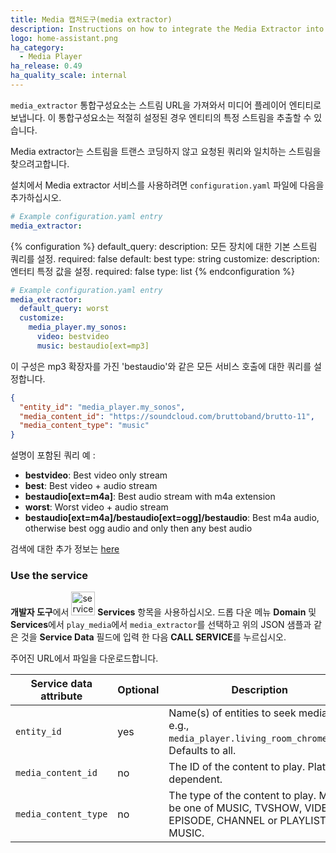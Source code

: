```yaml
---
title: Media 캡처도구(media extractor)
description: Instructions on how to integrate the Media Extractor into Home Assistant.
logo: home-assistant.png
ha_category:
  - Media Player
ha_release: 0.49
ha_quality_scale: internal
---
```


`media_extractor` 통합구성요소는 스트림 URL을 가져와서 미디어 플레이어 엔티티로 보냅니다. 이 통합구성요소는 적절히 설정된 경우 엔티티의 특정 스트림을 추출할 수 있습니다.

<div class='note'>
Media extractor는 스트림을 트랜스 코딩하지 않고 요청된 쿼리와 일치하는 스트림을 찾으려고합니다.
</div>

설치에서 Media extractor 서비스를 사용하려면 `configuration.yaml` 파일에 다음을 추가하십시오.

```yaml
# Example configuration.yaml entry
media_extractor:
```

{% configuration %}
default_query:
  description: 모든 장치에 대한 기본 스트림 쿼리를 설정.
  required: false
  default: best
  type: string
customize:
  description: 엔터티 특정 값을 설정.
  required: false
  type: list
{% endconfiguration %}

```yaml
# Example configuration.yaml entry
media_extractor:
  default_query: worst
  customize:
    media_player.my_sonos:
      video: bestvideo
      music: bestaudio[ext=mp3]
```

이 구성은 mp3 확장자를 가진 'bestaudio'와 같은 모든 서비스 호출에 대한 쿼리를 설정합니다.


```json
{
  "entity_id": "media_player.my_sonos",
  "media_content_id": "https://soundcloud.com/bruttoband/brutto-11",
  "media_content_type": "music"
}
```

설명이 포함된 쿼리 예 :

 * **bestvideo**: Best video only stream
 * **best**: Best video + audio stream
 * **bestaudio[ext=m4a]**: Best audio stream with m4a extension
 * **worst**: Worst video + audio stream
 * **bestaudio[ext=m4a]/bestaudio[ext=ogg]/bestaudio**: Best m4a audio, otherwise best ogg audio and only then any best audio

검색에 대한 추가 정보는 [here](https://github.com/rg3/youtube-dl#format-selection)

### Use the service

**개발자 도구**에서 <img src='/images/screenshots/developer-tool-services-icon.png' alt='service developer tool icon' class="no-shadow" height="38" /> **Services** 항목을 사용하십시오. 드롭 다운 메뉴 **Domain** 및 **Services**에서 `play_media`에서 `media_extractor`를 선택하고 위의 JSON 샘플과 같은 것을 **Service Data** 필드에 입력 한 다음 **CALL SERVICE**를 누르십시오. 

주어진 URL에서 파일을 다운로드합니다.

| Service data attribute | Optional | Description |
| ---------------------- | -------- | ----------- |
| `entity_id`            |      yes | Name(s) of entities to seek media on, e.g., `media_player.living_room_chromecast`. Defaults to all.
| `media_content_id`     |       no | The ID of the content to play. Platform dependent.
| `media_content_type`   |       no | The type of the content to play. Must be one of MUSIC, TVSHOW, VIDEO, EPISODE, CHANNEL or PLAYLIST MUSIC.
